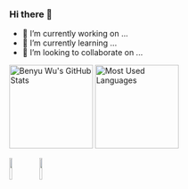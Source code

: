 ### Hi there 👋

- 🔭 I’m currently working on ...
- 🌱 I’m currently learning ...
- 👯 I’m looking to collaborate on ...

<img src="https://github-readme-stats.vercel.app/api?username=Marigoldwu" alt="Benyu Wu's GitHub Stats" height="150"> <img src="https://github-readme-stats.vercel.app/api/top-langs/?username=Marigoldwu" alt="Most Used Languages" height="150">



<code><img width="10%" src="https://www.vectorlogo.zone/logos/java/java-ar21.svg"></code>
<code><img width="10%" src="https://www.vectorlogo.zone/logos/python/python-ar21.svg"></code>